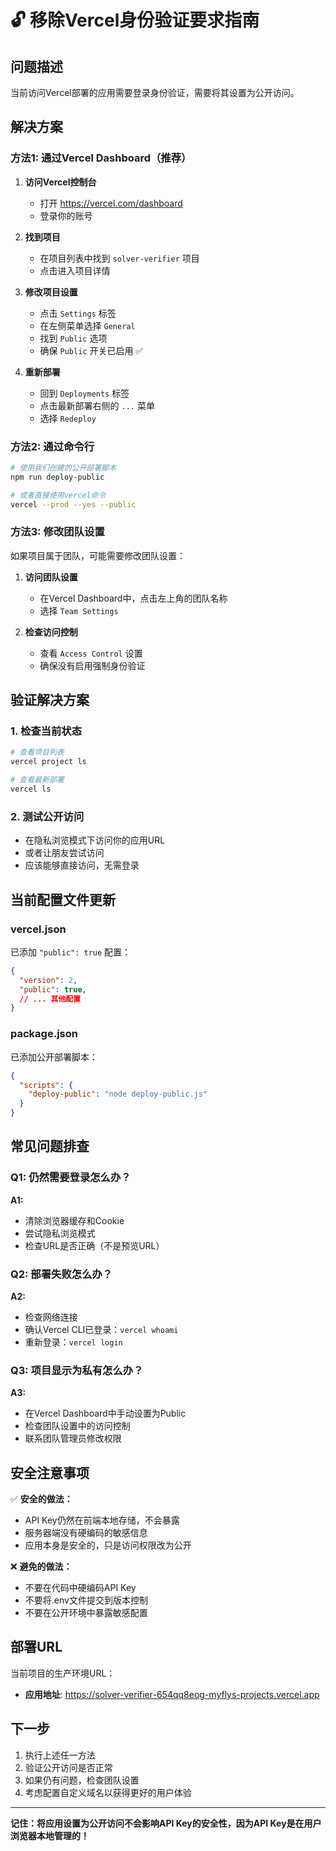 # 🔓 移除Vercel身份验证要求指南

## 问题描述
当前访问Vercel部署的应用需要登录身份验证，需要将其设置为公开访问。

## 解决方案

### 方法1: 通过Vercel Dashboard（推荐）

1. **访问Vercel控制台**
   - 打开 https://vercel.com/dashboard
   - 登录你的账号

2. **找到项目**
   - 在项目列表中找到 `solver-verifier` 项目
   - 点击进入项目详情

3. **修改项目设置**
   - 点击 `Settings` 标签
   - 在左侧菜单选择 `General`
   - 找到 `Public` 选项
   - 确保 `Public` 开关已启用 ✅

4. **重新部署**
   - 回到 `Deployments` 标签
   - 点击最新部署右侧的 `...` 菜单
   - 选择 `Redeploy`

### 方法2: 通过命令行

```bash
# 使用我们创建的公开部署脚本
npm run deploy-public

# 或者直接使用vercel命令
vercel --prod --yes --public
```

### 方法3: 修改团队设置

如果项目属于团队，可能需要修改团队设置：

1. **访问团队设置**
   - 在Vercel Dashboard中，点击左上角的团队名称
   - 选择 `Team Settings`

2. **检查访问控制**
   - 查看 `Access Control` 设置
   - 确保没有启用强制身份验证

## 验证解决方案

### 1. 检查当前状态
```bash
# 查看项目列表
vercel project ls

# 查看最新部署
vercel ls
```

### 2. 测试公开访问
- 在隐私浏览模式下访问你的应用URL
- 或者让朋友尝试访问
- 应该能够直接访问，无需登录

## 当前配置文件更新

### vercel.json
已添加 `"public": true` 配置：
```json
{
  "version": 2,
  "public": true,
  // ... 其他配置
}
```

### package.json
已添加公开部署脚本：
```json
{
  "scripts": {
    "deploy-public": "node deploy-public.js"
  }
}
```

## 常见问题排查

### Q1: 仍然需要登录怎么办？
**A1:** 
- 清除浏览器缓存和Cookie
- 尝试隐私浏览模式
- 检查URL是否正确（不是预览URL）

### Q2: 部署失败怎么办？
**A2:**
- 检查网络连接
- 确认Vercel CLI已登录：`vercel whoami`
- 重新登录：`vercel login`

### Q3: 项目显示为私有怎么办？
**A3:**
- 在Vercel Dashboard中手动设置为Public
- 检查团队设置中的访问控制
- 联系团队管理员修改权限

## 安全注意事项

✅ **安全的做法：**
- API Key仍然在前端本地存储，不会暴露
- 服务器端没有硬编码的敏感信息
- 应用本身是安全的，只是访问权限改为公开

❌ **避免的做法：**
- 不要在代码中硬编码API Key
- 不要将.env文件提交到版本控制
- 不要在公开环境中暴露敏感配置

## 部署URL

当前项目的生产环境URL：
- **应用地址**: https://solver-verifier-654qq8eog-myflys-projects.vercel.app

## 下一步

1. 执行上述任一方法
2. 验证公开访问是否正常
3. 如果仍有问题，检查团队设置
4. 考虑配置自定义域名以获得更好的用户体验

---

**记住：将应用设置为公开访问不会影响API Key的安全性，因为API Key是在用户浏览器本地管理的！**